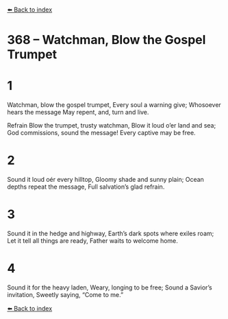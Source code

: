 [⬅️ Back to index](../README.md)

# 368 – Watchman, Blow the Gospel Trumpet


# 1
Watchman, blow the gospel trumpet,
Every soul a warning give;
Whosoever hears the message
May repent, and, turn and live.

Refrain
Blow the trumpet, trusty watchman,
Blow it loud o’er land and sea;
God commissions, sound the message!
Every captive may be free.

# 2
Sound it loud oér every hilltop,
Gloomy shade and sunny plain;
Ocean depths repeat the message,
Full salvation’s glad refrain.

# 3
Sound it in the hedge and highway,
Earth’s dark spots where exiles roam;
Let it tell all things are ready,
Father waits to welcome home.

# 4
Sound it for the heavy laden,
Weary, longing to be free;
Sound a Savior’s invitation,
Sweetly saying, “Come to me.”

[⬅️ Back to index](../README.md)
